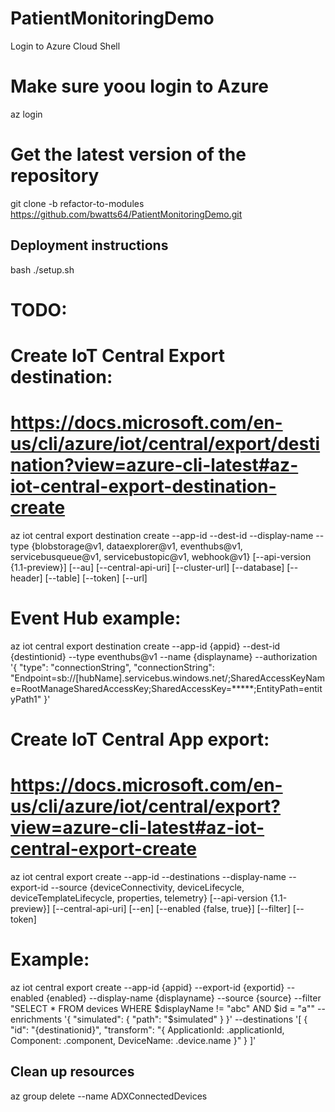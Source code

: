 # PatientMonitoringDemo

Login to Azure Cloud Shell

# Make sure yoou login to Azure

az login

# Get the latest version of the repository

git clone -b refactor-to-modules https://github.com/bwatts64/PatientMonitoringDemo.git

## Deployment instructions

bash ./setup.sh

# TODO:


# Create IoT Central Export destination:
# https://docs.microsoft.com/en-us/cli/azure/iot/central/export/destination?view=azure-cli-latest#az-iot-central-export-destination-create
az iot central export destination create --app-id
                                         --dest-id
                                         --display-name
                                         --type {blobstorage@v1, dataexplorer@v1, eventhubs@v1, servicebusqueue@v1, servicebustopic@v1, webhook@v1}
                                         [--api-version {1.1-preview}]
                                         [--au]
                                         [--central-api-uri]
                                         [--cluster-url]
                                         [--database]
                                         [--header]
                                         [--table]
                                         [--token]
                                         [--url]

# Event Hub example:
az iot central export destination create --app-id {appid} --dest-id {destintionid} --type eventhubs@v1 --name {displayname} --authorization '{
  "type": "connectionString",
  "connectionString": "Endpoint=sb://[hubName].servicebus.windows.net/;SharedAccessKeyName=RootManageSharedAccessKey;SharedAccessKey=*****;EntityPath=entityPath1"
}'

# Create IoT Central App export:
# https://docs.microsoft.com/en-us/cli/azure/iot/central/export?view=azure-cli-latest#az-iot-central-export-create
az iot central export create --app-id
                             --destinations
                             --display-name
                             --export-id
                             --source {deviceConnectivity, deviceLifecycle, deviceTemplateLifecycle, properties, telemetry}
                             [--api-version {1.1-preview}]
                             [--central-api-uri]
                             [--en]
                             [--enabled {false, true}]
                             [--filter]
                             [--token]
# Example:
az iot central export create --app-id {appid} --export-id {exportid} --enabled {enabled} --display-name {displayname} --source {source} --filter "SELECT * FROM devices WHERE $displayName != "abc" AND $id = "a"" --enrichments '{
  "simulated": {
    "path": "$simulated"
  }
}' --destinations '[
  {
    "id": "{destinationid}",
    "transform": "{ ApplicationId: .applicationId, Component: .component, DeviceName: .device.name }"
  }
]'


## Clean up resources
az group delete --name ADXConnectedDevices
